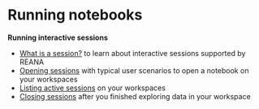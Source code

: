 # Running notebooks

**Running interactive sessions**

- [What is a session?](what-is-session) to learn about interactive sessions supported by REANA
- [Opening sessions](opening-sessions) with typical user scenarios to open a notebook on your workspaces
- [Listing active sessions](listing-active-sessions) on your workspaces
- [Closing sessions](closing-sessions) after you finished exploring data in your workspace
